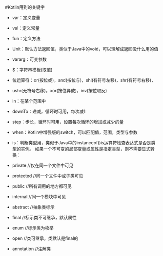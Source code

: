 #Kotlin用到的关键字

- var：定义变量
- val：定义常量
- fun：定义方法
- Unit：默认方法返回值，类似于Java中的void，可以理解成返回没什么用的值
- vararg：可变参数
- $：字符串模板(取值)
- 位运算符：or(按位或)，and(按位与)，shl(有符号左移)，shr(有符号右移)，
- ushr(无符号右移)，xor(按位异或)，inv(按位取反)
- in：在某个范围中
- downTo：递减，循环时可用，每次减1
- step：步长，循环时可用，设置每次循环的增加或减少的量
- when：Kotlin中增强版的switch，可以匹配值，范围，类型与参数
- is：判断类型用，类似于Java中的instanceof()is运算符检查表达式是否是类型的实例。 如果一个不可变的局部变量或属性是指定类型，则不需要显式转换：

- private //仅在同一个文件中可见
- protected //同一个文件中或子类可见
- public //所有调用的地方都可见
- internal //同一个模块中可见

- abstract //抽象类标示
- final  //标示类不可继承，默认属性
- enum  //标示类为枚举
- open  //类可继承，类默认是final的
- annotation  //注解类
